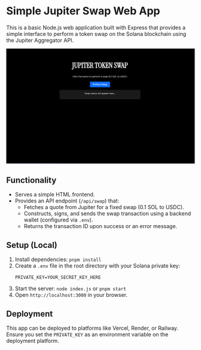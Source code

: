 # Simple Jupiter Swap Web App

This is a basic Node.js web application built with Express that provides a simple interface to perform a token swap on the Solana blockchain using the Jupiter Aggregator API.

![Screenshot of the App](public/ss.png)

## Functionality

-   Serves a simple HTML frontend.
-   Provides an API endpoint (`/api/swap`) that:
    -   Fetches a quote from Jupiter for a fixed swap (0.1 SOL to USDC).
    -   Constructs, signs, and sends the swap transaction using a backend wallet (configured via `.env`).
    -   Returns the transaction ID upon success or an error message.

## Setup (Local)

1.  Install dependencies: `pnpm install`
2.  Create a `.env` file in the root directory with your Solana private key:
    ```
    PRIVATE_KEY=YOUR_SECRET_KEY_HERE
    ```
3.  Start the server: `node index.js` or `pnpm start`
4.  Open `http://localhost:3000` in your browser.

## Deployment

This app can be deployed to platforms like Vercel, Render, or Railway. Ensure you set the `PRIVATE_KEY` as an environment variable on the deployment platform. 